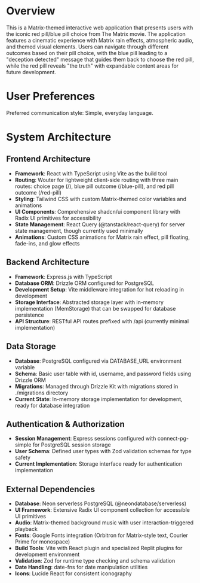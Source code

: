 # Overview

This is a Matrix-themed interactive web application that presents users with the iconic red pill/blue pill choice from The Matrix movie. The application features a cinematic experience with Matrix rain effects, atmospheric audio, and themed visual elements. Users can navigate through different outcomes based on their pill choice, with the blue pill leading to a "deception detected" message that guides them back to choose the red pill, while the red pill reveals "the truth" with expandable content areas for future development.

# User Preferences

Preferred communication style: Simple, everyday language.

# System Architecture

## Frontend Architecture
- **Framework**: React with TypeScript using Vite as the build tool
- **Routing**: Wouter for lightweight client-side routing with three main routes: choice page (/), blue pill outcome (/blue-pill), and red pill outcome (/red-pill)
- **Styling**: Tailwind CSS with custom Matrix-themed color variables and animations
- **UI Components**: Comprehensive shadcn/ui component library with Radix UI primitives for accessibility
- **State Management**: React Query (@tanstack/react-query) for server state management, though currently used minimally
- **Animations**: Custom CSS animations for Matrix rain effect, pill floating, fade-ins, and glow effects

## Backend Architecture
- **Framework**: Express.js with TypeScript
- **Database ORM**: Drizzle ORM configured for PostgreSQL
- **Development Setup**: Vite middleware integration for hot reloading in development
- **Storage Interface**: Abstracted storage layer with in-memory implementation (MemStorage) that can be swapped for database persistence
- **API Structure**: RESTful API routes prefixed with /api (currently minimal implementation)

## Data Storage
- **Database**: PostgreSQL configured via DATABASE_URL environment variable
- **Schema**: Basic user table with id, username, and password fields using Drizzle ORM
- **Migrations**: Managed through Drizzle Kit with migrations stored in ./migrations directory
- **Current State**: In-memory storage implementation for development, ready for database integration

## Authentication & Authorization
- **Session Management**: Express sessions configured with connect-pg-simple for PostgreSQL session storage
- **User Schema**: Defined user types with Zod validation schemas for type safety
- **Current Implementation**: Storage interface ready for authentication implementation

## External Dependencies
- **Database**: Neon serverless PostgreSQL (@neondatabase/serverless)
- **UI Framework**: Extensive Radix UI component collection for accessible UI primitives
- **Audio**: Matrix-themed background music with user interaction-triggered playback
- **Fonts**: Google Fonts integration (Orbitron for Matrix-style text, Courier Prime for monospace)
- **Build Tools**: Vite with React plugin and specialized Replit plugins for development environment
- **Validation**: Zod for runtime type checking and schema validation
- **Date Handling**: date-fns for date manipulation utilities
- **Icons**: Lucide React for consistent iconography